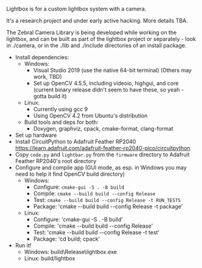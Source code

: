 Lightbox is for a custom lightbox system with a camera.

It's a research project and under early active hacking.
More details TBA.

The Zebral Camera Library is being developed while working on the lightbox,
and can be built as part of the lightbox project or separately - look in
./camera, or in the ./lib and ./include directories of an install package.


- Install dependencies:
  - Windows:
    - Visual Studio 2019 (use the native 64-bit terminal)  (Others may work, TBD)
    - Set up OpenCV 4.5.5, including videoio, highgui, and core 
      (current binary release didn't seem to have these, so yeah - gotta build it)
  - Linux:
    - Currently using gcc 9
    - Using OpenCV 4.2 from Ubuntu's distribution
  - Build tools and deps for both:
    - Doxygen, graphviz, cpack, cmake-format, clang-format
- Set up hardware
- Install CircuitPython to Adafruit Feather RP2040
  https://learn.adafruit.com/adafruit-feather-rp2040-pico/circuitpython
- Copy `code.py` and `lightbar.py` from the `firmware` directory to Adafruit Feather RP2040's root directory
- Configure and compile app (GUI mode, as esp. in Windows you may need to help it find OpenCV build directory)
  - Windows:
    - Configure: `cmake-gui -S . -B build`
    - Compile:   `cmake --build build --config Release`
    - Test:      `cmake --build build --config Release -t RUN_TESTS`
    - Package:   'cmake --build build --config Release -t package'
  - Linux: 
    - Configure: 'cmake-gui -S . -B build'
    - Compile:   'cmake --build build --config Release'
    - Test:      'cmake --build build --config Release -t test'
    - Package:   'cd build; cpack'
- Run it!
  - Windows: build\Release\lightbox.exe
  - Linux: build/lightbox
